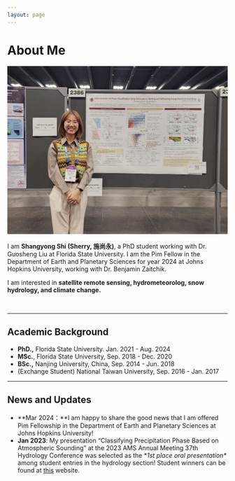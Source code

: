 ```yaml
---
layout: page
---
```


# About Me

<img src="/images/ssy.jpg" class="floatpic">

I am **Shangyong Shi (Sherry, 施尚永)**, a PhD student working with Dr. Guosheng Liu at Florida State University. I am the Pim Fellow in the Department of Earth and Planetary Sciences for year 2024 at Johns Hopkins University, working with Dr. Benjamin Zaitchik.

I am interested in **satellite remote sensing, hydrometeorolog, snow hydrology, and climate change.**

<br>

---

## Academic Background

- **PhD.,** Florida State University. Jan. 2021 - Aug. 2024
- **MSc.**, Florida State University, Sep. 2018 - Dec. 2020
- **BSc.,** Nanjing University, China, Sep. 2014 - Jun. 2018
- (Exchange Student) National Taiwan University, Sep. 2016 - Jan. 2017

---

## News and Updates

- **Mar 2024：**I am happy to share the good news that I am offered Pim Fellowship in the Department of Earth and Planetary Sciences at Johns Hopkins University!
- **Jan 2023**: My presentation “Classifying Precipitation Phase Based on Atmospheric Sounding” at the 2023 AMS Annual Meeting 37th Hydrology Conference was selected as the **1st place oral presentation\** among student entries in the hydrology section! Student winners can be found at [this](https://urldefense.com/v3/__https:/www.ametsoc.org/index.cfm/stac/committees/committee-on-hydrology/student-opportunities/__;!!PhOWcWs!w09vljm6HW11zQWoECVToR35uteetrCsOP3olPzp47c_hYKf_La1pfMt6sy15xYGdDlf2BCZGtnqNDg$) website.

<br>

